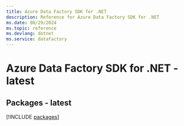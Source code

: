 ```yaml
---
title: Azure Data Factory SDK for .NET
description: Reference for Azure Data Factory SDK for .NET
ms.date: 08/29/2024
ms.topic: reference
ms.devlang: dotnet
ms.service: datafactory
---
```

# Azure Data Factory SDK for .NET - latest
## Packages - latest
[!INCLUDE [packages](data-factory-index.md)]